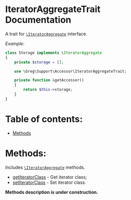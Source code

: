 # IteratorAggregateTrait Documentation

A trait for [`\IteratorAggregate`](http://php.net/manual/en/class.iteratoraggregate.php) interface.

_Example:_

```php
class Storage implements \IteratorAggregate
{
    private $storage = [];

    use \Greg\Support\Accessor\IteratorAggregateTrait;

    private function &getAccessor()
    {
        return $this->storage;
    }
}
```

# Table of contents:

* [Methods](#methods)

# Methods:

Includes [`\IteratorAggregate`](http://php.net/manual/en/class.iteratoraggregate.php) methods.

* [getIteratorClass](#getiteratorclass) - Get iterator class;
* [setIteratorClass](#setiteratorclass) - Set iterator class.

**Methods description is under construction.**
